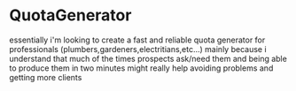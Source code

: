 # QuotaGenerator

essentially i'm looking to create a fast and reliable quota generator for professionals (plumbers,gardeners,electritians,etc...) mainly because i understand that much of the times prospects ask/need them and being able to produce them in two minutes might really help avoiding problems and getting more clients